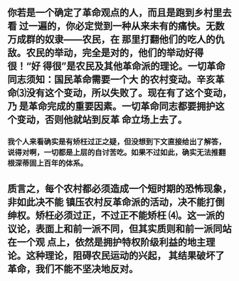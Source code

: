 ## 你若是一个确定了革命观点的人，而且是跑到乡村里去看 过一遍的，你必定觉到一种从来未有的痛快。无数万成群的奴隶——农民，在 那里打翻他们的吃人的仇敌。农民的举动，完全是对的，他们的举动好得很！“好 得很”是农民及其他革命派的理论。一切革命同志须知：国民革命需要一个大 的农村变动。辛亥革命⑶没有这个变动，所以失败了。现在有了这个变动，乃 是革命完成的重要因素。一切革命同志都要拥护这个变动，否则他就站到反革 命立场上去了。

### 我个人来看确实是有矫枉过正之疑，但没想到下文直接给出了解答，说得对啊，一切都是上层的自讨苦吃。如果不过如此，确实无法推翻根深蒂固上百年的体系。

## 质言之，每个农村都必须造成一个短时期的恐怖现象，非如此决不能 镇压农村反革命派的活动，决不能打倒绅权。矫枉必须过正，不过正不能矫枉 ⑷。这一派的议论，表面上和前一派不同，但其实质则和前一派同站在一个观 点上，依然是拥护特权阶级利益的地主理论。这种理论，阻碍农民运动的兴起， 其结果破坏了革命，我们不能不坚决地反对。
